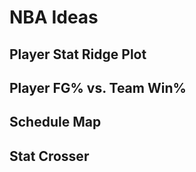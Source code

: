 # NBA Ideas

## Player Stat Ridge Plot

## Player FG% vs. Team Win%

## Schedule Map

## Stat Crosser
